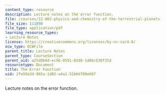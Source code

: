 ```yaml
---
content_type: resource
description: Lecture notes on the error function.
file: /courses/12-002-physics-and-chemistry-of-the-terrestrial-planets-fall-2008/2fe59a3d985a1d02a4a152b0d709e687_MIT12_002f08_lec15.pdf
file_size: 111898
file_type: application/pdf
learning_resource_types:
- Lecture Notes
license: https://creativecommons.org/licenses/by-nc-sa/4.0/
ocw_type: OCWFile
parent_title: Lecture Notes
parent_type: CourseSection
parent_uid: a25d9b6d-ec56-0591-83d8-1486c530f35d
resourcetype: Document
title: The Error Function
uid: 2fe59a3d-985a-1d02-a4a1-52b0d709e687
---
```

Lecture notes on the error function.
